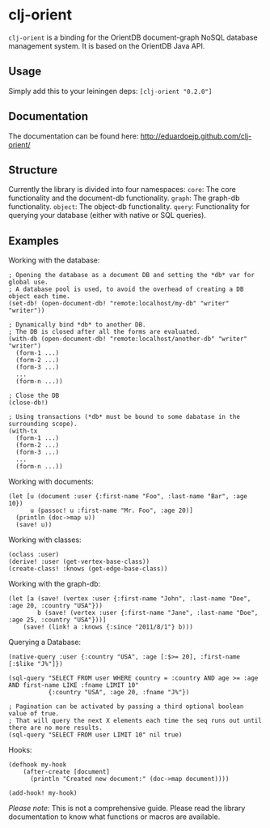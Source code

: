 
clj-orient
==========

`clj-orient` is a binding for the OrientDB document-graph NoSQL database management system. It is based on the OrientDB Java API.

Usage
-----

Simply add this to your leiningen deps: `[clj-orient "0.2.0"]`

Documentation
-------------

The documentation can be found here: http://eduardoejp.github.com/clj-orient/

Structure
---------

Currently the library is divided into four namespaces:
`core`: The core functionality and the document-db functionality.
`graph`: The graph-db functionality.
`object`: The object-db functionality.
`query`: Functionality for querying your database (either with native or SQL queries).

Examples
--------

Working with the database:

	; Opening the database as a document DB and setting the *db* var for global use.
	; A database pool is used, to avoid the overhead of creating a DB object each time.
	(set-db! (open-document-db! "remote:localhost/my-db" "writer" "writer"))

	; Dynamically bind *db* to another DB.
	; The DB is closed after all the forms are evaluated.
	(with-db (open-document-db! "remote:localhost/another-db" "writer" "writer")
	  (form-1 ...)
	  (form-2 ...)
	  (form-3 ...)
	  ...
	  (form-n ...))

	; Close the DB
	(close-db!)

	; Using transactions (*db* must be bound to some dabatase in the surrounding scope).
	(with-tx
	  (form-1 ...)
	  (form-2 ...)
	  (form-3 ...)
	  ...
	  (form-n ...))

Working with documents:

	(let [u (document :user {:first-name "Foo", :last-name "Bar", :age 10})
	      u (passoc! u :first-name "Mr. Foo", :age 20)]
	  (println (doc->map u))
	  (save! u))

Working with classes:

	(oclass :user)
	(derive! :user (get-vertex-base-class))
	(create-class! :knows (get-edge-base-class))

Working with the graph-db:

	(let [a (save! (vertex :user {:first-name "John", :last-name "Doe", :age 20, :country "USA"}))
		    b (save! (vertex :user {:first-name "Jane", :last-name "Doe", :age 25, :country "USA"}))]
		(save! (link! a :knows {:since "2011/8/1"} b)))

Querying a Database:

	(native-query :user {:country "USA", :age [:$>= 20], :first-name [:$like "J%"]})
	
	(sql-query "SELECT FROM user WHERE country = :country AND age >= :age AND first-name LIKE :fname LIMIT 10"
	           {:country "USA", :age 20, :fname "J%"})
	
	; Pagination can be activated by passing a third optional boolean value of true.
	; That will query the next X elements each time the seq runs out until there are no more results.
	(sql-query "SELECT FROM user LIMIT 10" nil true)

Hooks:

	(defhook my-hook
		(after-create [document]
		  (println "Created new document:" (doc->map document))))

	(add-hook! my-hook)

*Please note*: This is not a comprehensive guide. Please read the library documentation to know what functions or macros are available.

